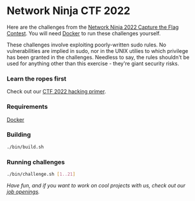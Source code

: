 Network Ninja CTF 2022
==============================

Here are the challenges from the [Network Ninja 2022 Capture the Flag Contest](https://networkninja.com/blog/capture-the-flag-cybersecurity-part1/). You will need [Docker](https://www.docker.com/) to run these challenges yourself.

These challenges involve exploiting poorly-written sudo rules. No vulnerabilities are implied in sudo, nor in the UNIX utilies to which privilege has been granted in the challenges. Needless to say, the rules shouldn't be used for anything other than this exercise - they're giant security risks.

### Learn the ropes first
Check out our [CTF 2022 hacking primer](https://docs.google.com/presentation/d/13ejXJrY2kLH9mxr1W43j2H8cq4ksXEAIWUhJaEH3k0c/edit?usp=sharing).

### Requirements
[Docker](https://www.docker.com/)

### Building
```bash
./bin/build.sh
```

### Running challenges
```bash
./bin/challenge.sh [1..21]
```

_Have fun, and if you want to work on cool projects with us, check out our [job openings](https://networkninja.com/jobs/)._

